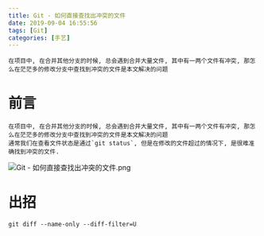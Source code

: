 ```yaml
---
title: Git - 如何直接查找出冲突的文件
date: 2019-09-04 16:55:56
tags: [Git]
categories: [手艺]
---
```

    在项目中, 在合并其他分支的时候, 总会遇到合并大量文件, 其中有一两个文件有冲突, 那怎么在茫茫多的修改分支中查找到冲突的文件是本文解决的问题

<!-- more -->

# 前言
    在项目中, 在合并其他分支的时候, 总会遇到合并大量文件, 其中有一两个文件有冲突, 那怎么在茫茫多的修改分支中查找到冲突的文件是本文解决的问题
    通常我们在查看文件状态是通过`git status`, 但是在修改的文件超过的情况下, 是很难准确找到冲突的文件. 
    
![Git - 如何直接查找出冲突的文件.png](https://i.loli.net/2019/09/04/aezHZ5kSsJgqIhT.png)


# 出招
```
git diff --name-only --diff-filter=U
```




